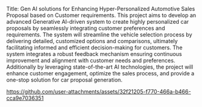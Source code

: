 Title: Gen AI solutions for Enhancing Hyper-Personalized Automotive Sales Proposal based on Customer requirements. 
This project aims to develop an advanced Generative AI-driven system to create highly personalized car proposals by seamlessly integrating customer preferences and requirements. The system will streamline the vehicle selection process by delivering detailed, customized options and comparisons, ultimately facilitating informed and efficient decision-making for customers. The system integrates a robust feedback mechanism ensuring continuous improvement and alignment with customer needs and preferences. Additionally by leveraging state-of-the-art AI technologies, the project will enhance customer engagement, optimize the sales process, and provide a one-stop solution for car proposal generation.  


https://github.com/user-attachments/assets/32f21205-f770-466a-b466-cca9e7036351


